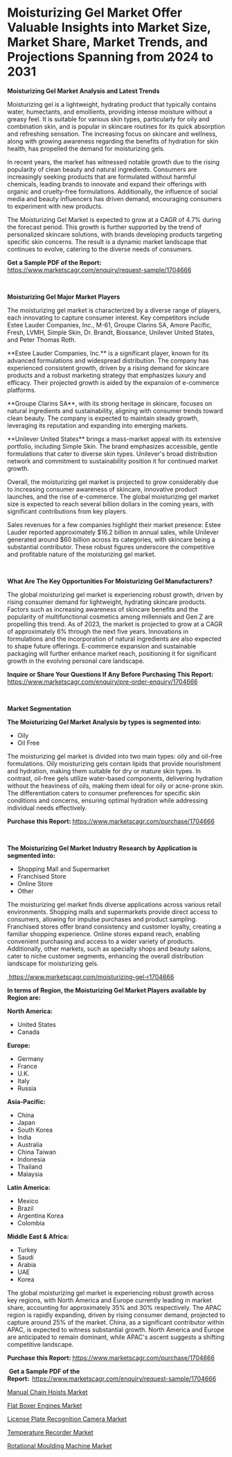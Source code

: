 <p><h1>Moisturizing Gel Market Offer Valuable Insights into Market Size, Market Share, Market Trends, and Projections Spanning from 2024 to 2031</h1></p><p><strong>Moisturizing Gel Market Analysis and Latest Trends</strong></p>
<p><p>Moisturizing gel is a lightweight, hydrating product that typically contains water, humectants, and emollients, providing intense moisture without a greasy feel. It is suitable for various skin types, particularly for oily and combination skin, and is popular in skincare routines for its quick absorption and refreshing sensation. The increasing focus on skincare and wellness, along with growing awareness regarding the benefits of hydration for skin health, has propelled the demand for moisturizing gels.</p><p>In recent years, the market has witnessed notable growth due to the rising popularity of clean beauty and natural ingredients. Consumers are increasingly seeking products that are formulated without harmful chemicals, leading brands to innovate and expand their offerings with organic and cruelty-free formulations. Additionally, the influence of social media and beauty influencers has driven demand, encouraging consumers to experiment with new products.</p><p>The Moisturizing Gel Market is expected to grow at a CAGR of 4.7% during the forecast period. This growth is further supported by the trend of personalized skincare solutions, with brands developing products targeting specific skin concerns. The result is a dynamic market landscape that continues to evolve, catering to the diverse needs of consumers.</p></p>
<p><strong>Get a Sample PDF of the Report:&nbsp;</strong> <a href="https://www.marketscagr.com/enquiry/request-sample/1704666?utm_campaign=1615&utm_medium=2&utm_source=Github&utm_content=ia&utm_term=21102024&utm_id=moisturizing-gel">https://www.marketscagr.com/enquiry/request-sample/1704666</a></p>
<p>&nbsp;</p>
<p><strong>Moisturizing Gel Major Market Players</strong></p>
<p><p>The moisturizing gel market is characterized by a diverse range of players, each innovating to capture consumer interest. Key competitors include Estee Lauder Companies, Inc., M-61, Groupe Clarins SA, Amore Pacific, Fresh, LVMH, Simple Skin, Dr. Brandt, Biossance, Unilever United States, and Peter Thomas Roth.</p><p>**Estee Lauder Companies, Inc.** is a significant player, known for its advanced formulations and widespread distribution. The company has experienced consistent growth, driven by a rising demand for skincare products and a robust marketing strategy that emphasizes luxury and efficacy. Their projected growth is aided by the expansion of e-commerce platforms.</p><p>**Groupe Clarins SA**, with its strong heritage in skincare, focuses on natural ingredients and sustainability, aligning with consumer trends toward clean beauty. The company is expected to maintain steady growth, leveraging its reputation and expanding into emerging markets.</p><p>**Unilever United States** brings a mass-market appeal with its extensive portfolio, including Simple Skin. The brand emphasizes accessible, gentle formulations that cater to diverse skin types. Unilever's broad distribution network and commitment to sustainability position it for continued market growth.</p><p>Overall, the moisturizing gel market is projected to grow considerably due to increasing consumer awareness of skincare, innovative product launches, and the rise of e-commerce. The global moisturizing gel market size is expected to reach several billion dollars in the coming years, with significant contributions from key players.</p><p>Sales revenues for a few companies highlight their market presence: Estee Lauder reported approximately $16.2 billion in annual sales, while Unilever generated around $60 billion across its categories, with skincare being a substantial contributor. These robust figures underscore the competitive and profitable nature of the moisturizing gel market.</p></p>
<p>&nbsp;</p>
<p><strong>What Are The Key Opportunities For Moisturizing Gel Manufacturers?</strong></p>
<p><p>The global moisturizing gel market is experiencing robust growth, driven by rising consumer demand for lightweight, hydrating skincare products. Factors such as increasing awareness of skincare benefits and the popularity of multifunctional cosmetics among millennials and Gen Z are propelling this trend. As of 2023, the market is projected to grow at a CAGR of approximately 6% through the next five years. Innovations in formulations and the incorporation of natural ingredients are also expected to shape future offerings. E-commerce expansion and sustainable packaging will further enhance market reach, positioning it for significant growth in the evolving personal care landscape.</p></p>
<p><strong>Inquire or Share Your Questions If Any Before Purchasing This Report:</strong> <a href="https://www.marketscagr.com/enquiry/pre-order-enquiry/1704666?utm_campaign=1615&utm_medium=2&utm_source=Github&utm_content=ia&utm_term=21102024&utm_id=moisturizing-gel">https://www.marketscagr.com/enquiry/pre-order-enquiry/1704666</a></p>
<p>&nbsp;</p>
<p><strong>Market Segmentation</strong></p>
<p><strong>The Moisturizing Gel Market Analysis by types is segmented into:</strong></p>
<p><ul><li>Oily</li><li>Oil Free</li></ul></p>
<p><p>The moisturizing gel market is divided into two main types: oily and oil-free formulations. Oily moisturizing gels contain lipids that provide nourishment and hydration, making them suitable for dry or mature skin types. In contrast, oil-free gels utilize water-based components, delivering hydration without the heaviness of oils, making them ideal for oily or acne-prone skin. The differentiation caters to consumer preferences for specific skin conditions and concerns, ensuring optimal hydration while addressing individual needs effectively.</p></p>
<p><strong>Purchase this Report:&nbsp;</strong><a href="https://www.marketscagr.com/purchase/1704666?utm_campaign=1615&utm_medium=2&utm_source=Github&utm_content=ia&utm_term=21102024&utm_id=moisturizing-gel">https://www.marketscagr.com/purchase/1704666</a></p>
<p>&nbsp;</p>
<p><strong>The Moisturizing Gel Market Industry Research by Application is segmented into:</strong></p>
<p><ul><li>Shopping Mall and Supermarket</li><li>Franchised Store</li><li>Online Store</li><li>Other</li></ul></p>
<p><p>The moisturizing gel market finds diverse applications across various retail environments. Shopping malls and supermarkets provide direct access to consumers, allowing for impulse purchases and product sampling. Franchised stores offer brand consistency and customer loyalty, creating a familiar shopping experience. Online stores expand reach, enabling convenient purchasing and access to a wider variety of products. Additionally, other markets, such as specialty shops and beauty salons, cater to niche customer segments, enhancing the overall distribution landscape for moisturizing gels.</p></p>
<p><a href="https://www.marketscagr.com/moisturizing-gel-r1704666?utm_campaign=1615&utm_medium=2&utm_source=Github&utm_content=ia&utm_term=21102024&utm_id=moisturizing-gel">&nbsp;https://www.marketscagr.com/moisturizing-gel-r1704666</a></p>
<p><strong>In terms of Region, the Moisturizing Gel Market Players available by Region are:</strong></p>
<p>
    <p> <strong> North America: </strong>
        <ul>
            <li>United States</li>
            <li>Canada</li>
        </ul>
        </p> 
    <p> <strong> Europe: </strong>
        <ul>
            <li>Germany</li>
            <li>France</li>
            <li>U.K.</li>
            <li>Italy</li>
            <li>Russia</li>
        </ul>
        </p> 
    <p> <strong> Asia-Pacific: </strong>
        <ul>
            <li>China</li>
            <li>Japan</li>
            <li>South Korea</li>
            <li>India</li>
            <li>Australia</li>
            <li>China Taiwan</li>
            <li>Indonesia</li>
            <li>Thailand</li>
            <li>Malaysia</li>
        </ul>
        </p> 
    <p> <strong> Latin America: </strong>
        <ul>
            <li>Mexico</li>
            <li>Brazil</li>
            <li>Argentina Korea</li>
            <li>Colombia</li>
        </ul>
        </p> 
    <p> <strong> Middle East & Africa: </strong>
        <ul>
            <li>Turkey</li>
            <li>Saudi</li>
            <li>Arabia</li>
            <li>UAE</li>
            <li>Korea</li>
        </ul>
    </p>
    </p>
<p><p>The global moisturizing gel market is experiencing robust growth across key regions, with North America and Europe currently leading in market share, accounting for approximately 35% and 30% respectively. The APAC region is rapidly expanding, driven by rising consumer demand, projected to capture around 25% of the market. China, as a significant contributor within APAC, is expected to witness substantial growth. North America and Europe are anticipated to remain dominant, while APAC's ascent suggests a shifting competitive landscape.</p></p>
<p><strong>Purchase this Report: </strong><a href="https://www.marketscagr.com/purchase/1704666?utm_campaign=1615&utm_medium=2&utm_source=Github&utm_content=ia&utm_term=21102024&utm_id=moisturizing-gel">https://www.marketscagr.com/purchase/1704666</a></p>
<p>&nbsp;<strong>Get a Sample PDF of the Report:&nbsp;&nbsp;</strong><a href="https://www.marketscagr.com/enquiry/request-sample/1704666?utm_campaign=1615&utm_medium=2&utm_source=Github&utm_content=ia&utm_term=21102024&utm_id=moisturizing-gel">https://www.marketscagr.com/enquiry/request-sample/1704666</a></p>
<p><strong></strong></p>
<p><p><a href="https://www.linkedin.com/pulse/manual-chain-hoists-market-regional-outlook-competition-2024-2031-yn9yf?utm_campaign=1615&utm_medium=2&utm_source=Github&utm_content=ia&utm_term=21102024&utm_id=moisturizing-gel">Manual Chain Hoists Market</a></p><p><a href="https://www.linkedin.com/pulse/flat-boxer-engines-landscape-product-spectrum-market-trajectories-ozekf?utm_campaign=1615&utm_medium=2&utm_source=Github&utm_content=ia&utm_term=21102024&utm_id=moisturizing-gel">Flat Boxer Engines Market</a></p><p><a href="https://www.linkedin.com/pulse/license-plate-recognition-camera-market-size-status-forecast-kioue?utm_campaign=1615&utm_medium=2&utm_source=Github&utm_content=ia&utm_term=21102024&utm_id=moisturizing-gel">License Plate Recognition Camera Market</a></p><p><a href="https://www.linkedin.com/pulse/temperature-recorder-market-report-product-type-end-use-1j2me?utm_campaign=1615&utm_medium=2&utm_source=Github&utm_content=ia&utm_term=21102024&utm_id=moisturizing-gel">Temperature Recorder Market</a></p><p><a href="https://www.linkedin.com/pulse/comprehensive-rotational-moulding-machine-market-report-segmentation-bqvne?utm_campaign=1615&utm_medium=2&utm_source=Github&utm_content=ia&utm_term=21102024&utm_id=moisturizing-gel">Rotational Moulding Machine Market</a></p></p>